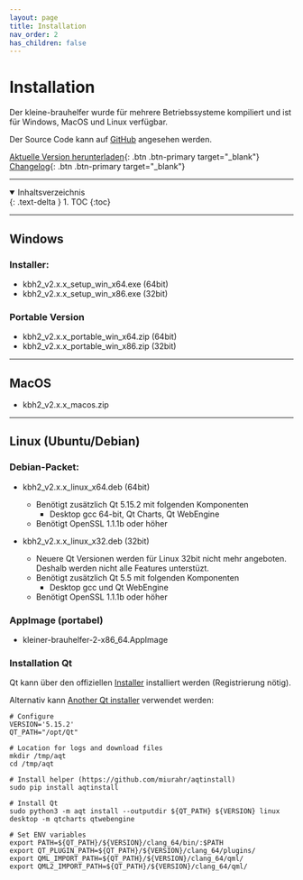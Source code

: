 ```yaml
---
layout: page
title: Installation
nav_order: 2
has_children: false
---
```


# Installation

Der kleine-brauhelfer wurde für mehrere Betriebssysteme kompiliert und ist für Windows, MacOS und Linux verfügbar.

Der Source Code kann auf [GitHub](http://github.com/kleiner-brauhelfer/kleiner-brauhelfer-2) angesehen werden.

[Aktuelle Version herunterladen](http://github.com/kleiner-brauhelfer/kleiner-brauhelfer-2/releases/latest){: .btn .btn-primary target="_blank"}
[Changelog](https://github.com/kleiner-brauhelfer/kleiner-brauhelfer-2/blob/master/CHANGELOG.md){: .btn .btn-primary target="_blank"}

---

<details open markdown="block">
  <summary>
    Inhaltsverzeichnis
  </summary>
  {: .text-delta }
1. TOC
{:toc}
</details>

---

## Windows

### Installer:
- kbh2_v2.x.x_setup_win_x64.exe (64bit)
- kbh2_v2.x.x_setup_win_x86.exe (32bit)

### Portable Version
- kbh2_v2.x.x_portable_win_x64.zip (64bit)
- kbh2_v2.x.x_portable_win_x86.zip (32bit)

---

## MacOS
- kbh2_v2.x.x_macos.zip

---

## Linux (Ubuntu/Debian)

### Debian-Packet:
- kbh2_v2.x.x_linux_x64.deb (64bit)
  - Benötigt zusätzlich Qt 5.15.2 mit folgenden Komponenten
    - Desktop gcc 64-bit, Qt Charts, Qt WebEngine
  - Benötigt OpenSSL 1.1.1b oder höher

- kbh2_v2.x.x_linux_x32.deb (32bit)
  - Neuere Qt Versionen werden für Linux 32bit nicht mehr angeboten. Deshalb werden nicht alle Features unterstüzt.
  - Benötigt zusätzlich Qt 5.5 mit folgenden Komponenten
    - Desktop gcc und Qt WebEngine
  - Benötigt OpenSSL 1.1.1b oder höher


### AppImage (portabel)
- kleiner-brauhelfer-2-x86_64.AppImage


### Installation Qt
Qt kann über den offiziellen [Installer](https://www.qt.io/download-qt-installer) installiert werden (Registrierung nötig). 

Alternativ kann [Another Qt installer](https://github.com/miurahr/aqtinstall) verwendet werden:
```
# Configure
VERSION='5.15.2'
QT_PATH="/opt/Qt"

# Location for logs and download files
mkdir /tmp/aqt
cd /tmp/aqt

# Install helper (https://github.com/miurahr/aqtinstall)
sudo pip install aqtinstall

# Install Qt
sudo python3 -m aqt install --outputdir ${QT_PATH} ${VERSION} linux desktop -m qtcharts qtwebengine

# Set ENV variables
export PATH=${QT_PATH}/${VERSION}/clang_64/bin/:$PATH
export QT_PLUGIN_PATH=${QT_PATH}/${VERSION}/clang_64/plugins/
export QML_IMPORT_PATH=${QT_PATH}/${VERSION}/clang_64/qml/
export QML2_IMPORT_PATH=${QT_PATH}/${VERSION}/clang_64/qml/
```

